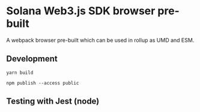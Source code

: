 # Solana Web3.js SDK browser pre-built

A webpack browser pre-built which can be used in rollup as UMD and ESM.

## Development

```
yarn build
```

```
npm publish --access public
```

## Testing with Jest (node)
